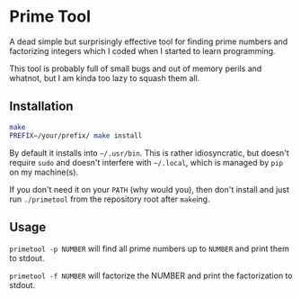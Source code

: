 # Prime Tool

A dead simple but surprisingly effective tool for finding prime numbers
and factorizing integers which I coded when I started to learn programming.

This tool is probably full of small bugs and out of memory perils and
whatnot, but I am kinda too lazy to squash them all.

## Installation

```sh
make
PREFIX=/your/prefix/ make install
```

By default it installs into `~/.usr/bin`. This is rather idiosyncratic, but
doesn't require `sudo` and doesn't interfere with `~/.local`, which is managed
by `pip` on my machine(s).

If you don't need it on your `PATH` (why would you), then don't install and
just run `./primetool` from the repository root after `make`ing.

## Usage

`primetool -p NUMBER` will find all prime numbers up to `NUMBER` and
print them to stdout.

`primetool -f NUMBER` will factorize the NUMBER and print the factorization
to stdout.
